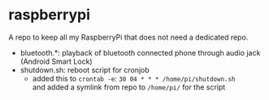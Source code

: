 # raspberrypi
A repo to keep all my RaspberryPi that does not need a dedicated repo.  

* bluetooth.\*: playback of bluetooth connected phone through audio jack (Android Smart Lock)
* shutdown.sh: reboot script for cronjob
  * added this to `crontab -e`: `30 04 * * * /home/pi/shutdown.sh`  
  and added a symlink from repo to `/home/pi/` for the script

